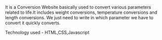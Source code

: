 It is a Conversion Website basically used to convert various parameters related to life.It includes weight conversions, temperature conversions and length conversions. We just need to write in which parameter we have to convert it quickly converts.

Technology used - HTML,CSS,Javascript 
